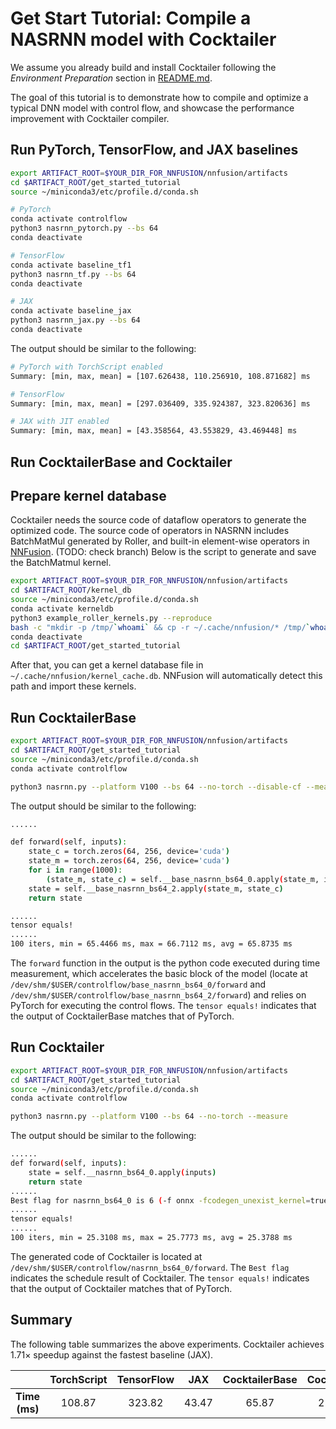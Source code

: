# Get Start Tutorial: Compile a NASRNN model with Cocktailer
We assume you already build and install Cocktailer following the *Environment Preparation* section in [README.md](../README.md).

The goal of this tutorial is to demonstrate how to compile and optimize a typical DNN model with control flow, and showcase the performance improvement with Cocktailer compiler.

## Run PyTorch, TensorFlow, and JAX baselines

```bash
export ARTIFACT_ROOT=$YOUR_DIR_FOR_NNFUSION/nnfusion/artifacts
cd $ARTIFACT_ROOT/get_started_tutorial
source ~/miniconda3/etc/profile.d/conda.sh

# PyTorch
conda activate controlflow
python3 nasrnn_pytorch.py --bs 64
conda deactivate

# TensorFlow
conda activate baseline_tf1
python3 nasrnn_tf.py --bs 64
conda deactivate

# JAX
conda activate baseline_jax
python3 nasrnn_jax.py --bs 64
conda deactivate
```

The output should be similar to the following:
```bash
# PyTorch with TorchScript enabled
Summary: [min, max, mean] = [107.626438, 110.256910, 108.871682] ms

# TensorFlow
Summary: [min, max, mean] = [297.036409, 335.924387, 323.820636] ms

# JAX with JIT enabled
Summary: [min, max, mean] = [43.358564, 43.553829, 43.469448] ms
```

## Run CocktailerBase and Cocktailer

## Prepare kernel database

Cocktailer needs the source code of dataflow operators to generate the optimized code. The source code of operators in NASRNN includes BatchMatMul generated by Roller, and built-in element-wise operators in [NNFusion](https://github.com/microsoft/nnfusion/tree/main/src/nnfusion/core/kernels/cuda_gpu/kernels). (TODO: check branch) Below is the script to generate and save the BatchMatmul kernel.

```bash
export ARTIFACT_ROOT=$YOUR_DIR_FOR_NNFUSION/nnfusion/artifacts
cd $ARTIFACT_ROOT/kernel_db
source ~/miniconda3/etc/profile.d/conda.sh
conda activate kerneldb
python3 example_roller_kernels.py --reproduce
bash -c "mkdir -p /tmp/`whoami` && cp -r ~/.cache/nnfusion/* /tmp/`whoami`/"
conda deactivate
cd $ARTIFACT_ROOT/get_started_tutorial
```

After that, you can get a kernel database file in `~/.cache/nnfusion/kernel_cache.db`. NNFusion will automatically detect this path and import these kernels.

## Run CocktailerBase
```bash
export ARTIFACT_ROOT=$YOUR_DIR_FOR_NNFUSION/nnfusion/artifacts
cd $ARTIFACT_ROOT/get_started_tutorial
source ~/miniconda3/etc/profile.d/conda.sh
conda activate controlflow

python3 nasrnn.py --platform V100 --bs 64 --no-torch --disable-cf --measure
```

The output should be similar to the following:
```bash
......

def forward(self, inputs):
    state_c = torch.zeros(64, 256, device='cuda')
    state_m = torch.zeros(64, 256, device='cuda')
    for i in range(1000):
        (state_m, state_c) = self.__base_nasrnn_bs64_0.apply(state_m, inputs, i, state_c)
    state = self.__base_nasrnn_bs64_2.apply(state_m, state_c)
    return state

......
tensor equals!
......
100 iters, min = 65.4466 ms, max = 66.7112 ms, avg = 65.8735 ms
```

The `forward` function in the output is the python code executed during time measurement, which accelerates the basic block of the model (locate at `/dev/shm/$USER/controlflow/base_nasrnn_bs64_0/forward` and `/dev/shm/$USER/controlflow/base_nasrnn_bs64_2/forward`) and relies on PyTorch for executing the control flows. The `tensor equals!` indicates that the output of CocktailerBase matches that of PyTorch.

## Run Cocktailer
```bash
export ARTIFACT_ROOT=$YOUR_DIR_FOR_NNFUSION/nnfusion/artifacts
cd $ARTIFACT_ROOT/get_started_tutorial
source ~/miniconda3/etc/profile.d/conda.sh
conda activate controlflow

python3 nasrnn.py --platform V100 --bs 64 --no-torch --measure
```
The output should be similar to the following:
```bash
......
def forward(self, inputs):
    state = self.__nasrnn_bs64_0.apply(inputs)
    return state
......
Best flag for nasrnn_bs64_0 is 6 (-f onnx -fcodegen_unexist_kernel=true -fproduct_name=V100 -fbiasadd_fix=true -fcheck_result=true -fextern_result_memory=true -fconv_cnhw=false -fdefault_device=CUDA -fkernel_cache_path=/tmp/******/kernel_cache.db -fcf_level=1 -fmax_grid_dim=320 -fmax_block_dim=128)
......
tensor equals!
......
100 iters, min = 25.3108 ms, max = 25.7773 ms, avg = 25.3788 ms
```

The generated code of Cocktailer is located at `/dev/shm/$USER/controlflow/nasrnn_bs64_0/forward`. The `Best flag` indicates the schedule result of Cocktailer. The `tensor equals!` indicates that the output of Cocktailer matches that of PyTorch.

## Summary
The following table summarizes the above experiments. Cocktailer achieves $1.71\times$ speedup against the fastest baseline (JAX).

|             | TorchScript | TensorFlow | JAX | CocktailerBase | Cocktailer |
|:-----------:|:------:|:--:|:----:|:--:|:---:|
| **Time (ms)**   |    108.87    |  323.82 |   43.47  |  65.87 |  25.38  |
